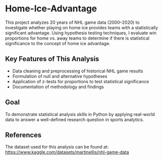 # Home-Ice-Advantage
This project analyzes 20 years of NHL game data (2000–2020) to investigate whether playing on home ice provides teams with a statistically significant advantage. Using hypothesis testing techniques, I evaluate win proportions for home vs. away teams to determine if there is statistical significance to the concept of home ice advantage.

## Key Features of This Analysis

- Data cleaning and preprocessing of historical NHL game results
- Formulation of null and alternative hypotheses
- Application of z-tests for proportions to test statistical significance
- Documentation of methodology and findings

## Goal
To demonstrate statistical analysis skills in Python by applying real-world data to answer a well-defined research question in sports analytics.

## References
The dataset used for this analysis can be found at: https://www.kaggle.com/datasets/martinellis/nhl-game-data
